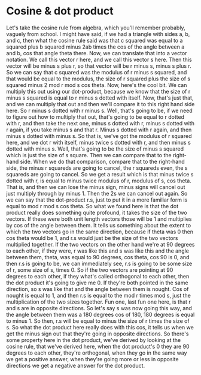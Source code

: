 # Cosine & dot product

Let's take the cosine rule
from algebra, which you'll remember
probably, vaguely from school. I might have said, if
we had a triangle with sides a, b, and c, then what the cosine rule
said was that c squared was equal to a squared plus b
squared minus 2ab times the cos of
the angle between a and b, cos that angle theta there. Now, we can translate that
into a vector notation. We call this vector r here, and we call this vector s here. Then this vector will
be minus s plus r, so that vector will be r minus s, minus s plus r. So
we can say that c squared was the modulus
of r minus s squared, and that would be
equal to the modulus, the size of r squared plus
the size of s squared minus 2 mod r mod s cos theta. Now, here's the cool bit. We can multiply this out
using our dot-product, because we know that
the size of r minus s squared is equal to r minus
s dotted with itself. Now, that's just that, and we can multiply
that out and then we'll compare it to
this right hand side here. So r minus s dotted
with r minus s. Well, that's going to be, if we need to figure out how to
multiply that out, that's going to be equal
to r dotted with r, and then take the next one,
minus s dotted with r, minus s dotted with r again, if you take minus s and that r. Minus s dotted with r again, and then minus s dotted
with minus s. So that is, we've got the modulus
of r squared here, and we dot r with itself, minus twice s dotted with r, and then minus s dotted
with minus s. Well, that's going to be the size of minus s squared which is
just the size of s square. Then we can compare that
to the right-hand side. When we do that comparison, compare that to
the right-hand side, the minus r squareds
are going to cancel, the r squareds even, the s squareds are
going to cancel. So we get a result which is that minus twice s dotted with r, is equal to minus
twice modulus of r, modulus of s, cos theta. That is, and then we can
lose the minus sign, minus signs will cancel out just multiply
through by minus 1. Then the 2s we can
cancel out again. So we can say that
the dot-product r.s, just to put it in
a more familiar form is equal to mod r mod s cos theta. So what we found here is that the dot
product really does something quite profound, it takes the size
of the two vectors. If these were both unit
length vectors those will be 1 and multiplies by cos of
the angle between them. It tells us something
about the extent to which the two vectors go in
the same direction, because if theta was 0
then cos theta would be 1, and r.s would just be the size of the two vectors
multiplied together. If the two vectors on
the other hand we're at 90 degrees to each
other, if they were, r was like this and s was like this and
the angle between them, theta, was equal to 90 degrees, cos theta, cos 90 is 0, and then r.s is going to be, we can immediately see, r.s is going to be
some size of r, some size of s, times 0. So if the two vectors are pointing at 90 degrees
to each other, if they what's called
orthogonal to each other, then the dot product
it's going to give me 0. If they're both pointed
in the same direction, so s was like that and the angle
between them is nought. Cos of nought is equal to 1, and then r.s is equal to
the mod r times mod s, just the multiplication of
the two sizes together. Fun one, last fun one here, is that r and s are in
opposite directions. So let's say s was
now going this way, and the angle between them
was a 180 degrees cos of 180, 180 degrees is equal to minus 1. So then, r.s will
be equal to minus the size of r times
the size of s. So what the dot product here
really does with this cos, it tells us when we get the minus sign out
that they're going in opposite directions. So there's some property
here in the dot product, we've derived by looking
at the cosine rule, that we've derived here, when the dot product's 0 they are 90 degrees
to each other, they're orthogonal,
when they go in the same way we get
a positive answer, when they're going more or
less in opposite directions we get a negative answer
for the dot product.
